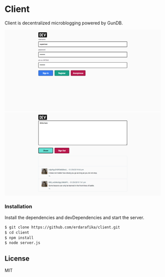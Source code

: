 # Client
Client is decentralized microblogging powered by GunDB.

![](https://raw.githubusercontent.com/erdarafika/client/master/screencapture-localhost-9187-2019-01-29-22_55_57.png "")
![](https://raw.githubusercontent.com/erdarafika/client/master/screencapture-localhost-9187-2019-01-29-22_56_13.png "")

### Installation

Install the dependencies and devDependencies and start the server.

```sh
$ git clone https://github.com/erdarafika/client.git
$ cd client
$ npm install 
$ node server.js
```

License
----

MIT
